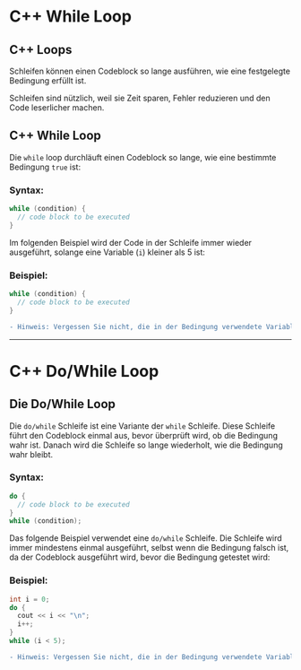 # C++ While Loop
## C++ Loops
Schleifen können einen Codeblock so lange ausführen, wie eine festgelegte Bedingung erfüllt ist.

Schleifen sind nützlich, weil sie Zeit sparen, Fehler reduzieren und den Code leserlicher machen.
## C++ While Loop
Die `while` loop durchläuft einen Codeblock so lange, wie eine bestimmte Bedingung `true` ist:
### Syntax:
```cpp
while (condition) {
  // code block to be executed
}
```
Im folgenden Beispiel wird der Code in der Schleife immer wieder ausgeführt, solange eine Variable (`i`) kleiner als 5 ist:
### Beispiel:
```cpp
while (condition) {
  // code block to be executed
}
```

```diff
- Hinweis: Vergessen Sie nicht, die in der Bedingung verwendete Variable zu erhöhen, sonst wird die Schleife nie beendet!
```

-----------

# C++ Do/While Loop
## Die Do/While Loop
Die `do/while` Schleife ist eine Variante der `while` Schleife. Diese Schleife führt den Codeblock einmal aus, bevor überprüft wird, ob die Bedingung wahr ist. Danach wird die Schleife so lange wiederholt, wie die Bedingung wahr bleibt.
### Syntax:
```cpp
do {
  // code block to be executed
}
while (condition);
```
Das folgende Beispiel verwendet eine `do/while` Schleife. Die Schleife wird immer mindestens einmal ausgeführt, selbst wenn die Bedingung falsch ist, da der Codeblock ausgeführt wird, bevor die Bedingung getestet wird:
### Beispiel:
```cpp
int i = 0;
do {
  cout << i << "\n";
  i++;
}
while (i < 5);
```
```diff
- Hinweis: Vergessen Sie nicht, die in der Bedingung verwendete Variable zu erhöhen, sonst wird die Schleife nie beendet!
```
